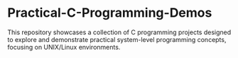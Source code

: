 # Practical-C-Programming-Demos
This repository showcases a collection of C programming projects designed to explore and demonstrate practical system-level programming concepts, focusing on UNIX/Linux environments. 
